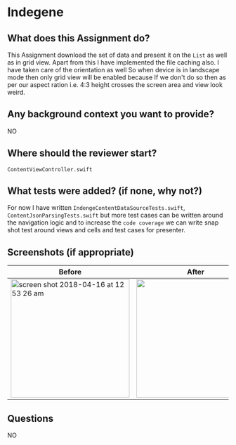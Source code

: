 # Indegene

What does this Assignment do?
-----------
This Assignment download the set of data and present it on the `List` as well as in grid view. Apart from this I have implemented the file caching also. I have taken care of the orientation as well So when device is in landscape mode then only grid view will be enabled because If we don't do so then as per our aspect ration i.e. 4:3 height crosses the screen area and view look weird.

Any background context you want to provide?
------------
NO

Where should the reviewer start?
------------
`ContentViewController.swift`

What tests were added? (if none, why not?)
------------
For now I have written `IndengeContentDataSourceTests.swift`, `ContentJsonParsingTests.swift` but more test cases can be written around the navigation logic and to increase the `code coverage` we can write snap shot test around views and cells and test cases for presenter.

Screenshots (if appropriate)
------------

| Before | After |
| ------ | ----- |
|<img width="270" alt="screen shot 2018-04-16 at 12 53 26 am" src="https://user-images.githubusercontent.com/7466802/38782410-a496951c-4110-11e8-82c3-9504e53000f8.png">|<img width="270" src = "https://user-images.githubusercontent.com/7466802/38782428-d849d7c0-4110-11e8-953a-9acaf34a6bf5.gif">|

Questions
------------
NO

